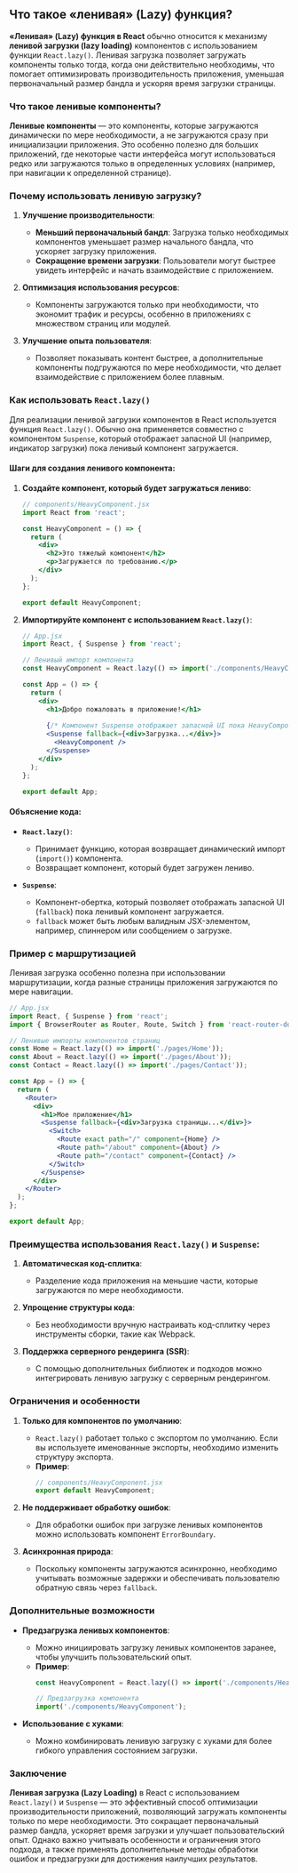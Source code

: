 ## Что такое «ленивая» (Lazy) функция?

**«Ленивая» (Lazy) функция в React** обычно относится к механизму **ленивой загрузки (lazy loading)** компонентов с использованием функции `React.lazy()`. Ленивая загрузка позволяет загружать компоненты только тогда, когда они действительно необходимы, что помогает оптимизировать производительность приложения, уменьшая первоначальный размер бандла и ускоряя время загрузки страницы.

### Что такое ленивые компоненты?

**Ленивые компоненты** — это компоненты, которые загружаются динамически по мере необходимости, а не загружаются сразу при инициализации приложения. Это особенно полезно для больших приложений, где некоторые части интерфейса могут использоваться редко или загружаются только в определенных условиях (например, при навигации к определенной странице).

### Почему использовать ленивую загрузку?

1. **Улучшение производительности**:
   - **Меньший первоначальный бандл**: Загрузка только необходимых компонентов уменьшает размер начального бандла, что ускоряет загрузку приложения.
   - **Сокращение времени загрузки**: Пользователи могут быстрее увидеть интерфейс и начать взаимодействие с приложением.

2. **Оптимизация использования ресурсов**:
   - Компоненты загружаются только при необходимости, что экономит трафик и ресурсы, особенно в приложениях с множеством страниц или модулей.

3. **Улучшение опыта пользователя**:
   - Позволяет показывать контент быстрее, а дополнительные компоненты подгружаются по мере необходимости, что делает взаимодействие с приложением более плавным.

### Как использовать `React.lazy()`

Для реализации ленивой загрузки компонентов в React используется функция `React.lazy()`. Обычно она применяется совместно с компонентом `Suspense`, который отображает запасной UI (например, индикатор загрузки) пока ленивый компонент загружается.

#### Шаги для создания ленивого компонента:

1. **Создайте компонент, который будет загружаться лениво**:

   ```jsx
   // components/HeavyComponent.jsx
   import React from 'react';

   const HeavyComponent = () => {
     return (
       <div>
         <h2>Это тяжелый компонент</h2>
         <p>Загружается по требованию.</p>
       </div>
     );
   };

   export default HeavyComponent;
   ```

2. **Импортируйте компонент с использованием `React.lazy()`**:

   ```jsx
   // App.jsx
   import React, { Suspense } from 'react';

   // Ленивый импорт компонента
   const HeavyComponent = React.lazy(() => import('./components/HeavyComponent'));

   const App = () => {
     return (
       <div>
         <h1>Добро пожаловать в приложение!</h1>
         
         {/* Компонент Suspense отображает запасной UI пока HeavyComponent загружается */}
         <Suspense fallback={<div>Загрузка...</div>}>
           <HeavyComponent />
         </Suspense>
       </div>
     );
   };

   export default App;
   ```

#### Объяснение кода:

- **`React.lazy()`**:
  - Принимает функцию, которая возвращает динамический импорт (`import()`) компонента.
  - Возвращает компонент, который будет загружен лениво.

- **`Suspense`**:
  - Компонент-обертка, который позволяет отображать запасной UI (`fallback`) пока ленивый компонент загружается.
  - `fallback` может быть любым валидным JSX-элементом, например, спиннером или сообщением о загрузке.

### Пример с маршрутизацией

Ленивая загрузка особенно полезна при использовании маршрутизации, когда разные страницы приложения загружаются по мере навигации.

```jsx
// App.jsx
import React, { Suspense } from 'react';
import { BrowserRouter as Router, Route, Switch } from 'react-router-dom';

// Ленивые импорты компонентов страниц
const Home = React.lazy(() => import('./pages/Home'));
const About = React.lazy(() => import('./pages/About'));
const Contact = React.lazy(() => import('./pages/Contact'));

const App = () => {
  return (
    <Router>
      <div>
        <h1>Мое приложение</h1>
        <Suspense fallback={<div>Загрузка страницы...</div>}>
          <Switch>
            <Route exact path="/" component={Home} />
            <Route path="/about" component={About} />
            <Route path="/contact" component={Contact} />
          </Switch>
        </Suspense>
      </div>
    </Router>
  );
};

export default App;
```

### Преимущества использования `React.lazy()` и `Suspense`:

1. **Автоматическая код-сплитка**:
   - Разделение кода приложения на меньшие части, которые загружаются по мере необходимости.

2. **Упрощение структуры кода**:
   - Без необходимости вручную настраивать код-сплитку через инструменты сборки, такие как Webpack.

3. **Поддержка серверного рендеринга (SSR)**:
   - С помощью дополнительных библиотек и подходов можно интегрировать ленивую загрузку с серверным рендерингом.

### Ограничения и особенности

1. **Только для компонентов по умолчанию**:
   - `React.lazy()` работает только с экспортом по умолчанию. Если вы используете именованные экспорты, необходимо изменить структуру экспорта.
   - **Пример**:
     ```jsx
     // components/HeavyComponent.jsx
     export default HeavyComponent;
     ```

2. **Не поддерживает обработку ошибок**:
   - Для обработки ошибок при загрузке ленивых компонентов можно использовать компонент `ErrorBoundary`.

3. **Асинхронная природа**:
   - Поскольку компоненты загружаются асинхронно, необходимо учитывать возможные задержки и обеспечивать пользователю обратную связь через `fallback`.

### Дополнительные возможности

- **Предзагрузка ленивых компонентов**:
  - Можно инициировать загрузку ленивых компонентов заранее, чтобы улучшить пользовательский опыт.
  - **Пример**:
    ```javascript
    const HeavyComponent = React.lazy(() => import('./components/HeavyComponent'));

    // Предзагрузка компонента
    import('./components/HeavyComponent');
    ```

- **Использование с хуками**:
  - Можно комбинировать ленивую загрузку с хуками для более гибкого управления состоянием загрузки.

### Заключение

**Ленивая загрузка (Lazy Loading)** в React с использованием `React.lazy()` и `Suspense` — это эффективный способ оптимизации производительности приложений, позволяющий загружать компоненты только по мере необходимости. Это сокращает первоначальный размер бандла, ускоряет время загрузки и улучшает пользовательский опыт. Однако важно учитывать особенности и ограничения этого подхода, а также применять дополнительные методы обработки ошибок и предзагрузки для достижения наилучших результатов.